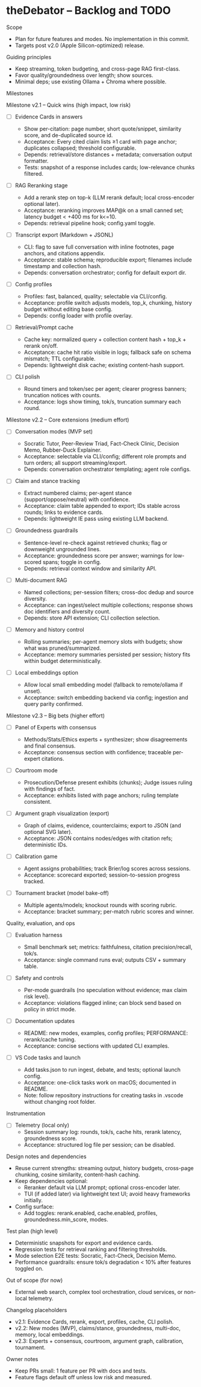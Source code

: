 # theDebator – Backlog and TODO

Scope

- Plan for future features and modes. No implementation in this commit.
- Targets post v2.0 (Apple Silicon-optimized) release.

Guiding principles

- Keep streaming, token budgeting, and cross-page RAG first-class.
- Favor quality/groundedness over length; show sources.
- Minimal deps; use existing Ollama + Chroma where possible.

Milestones

Milestone v2.1 – Quick wins (high impact, low risk)

- [ ] Evidence Cards in answers
  - Show per-citation: page number, short quote/snippet, similarity score, and de-duplicated source id.
  - Acceptance: Every cited claim lists ≥1 card with page anchor; duplicates collapsed; threshold configurable.
  - Depends: retrieval/store distances + metadata; conversation output formatter.
  - Tests: snapshot of a response includes cards; low-relevance chunks filtered.

- [ ] RAG Reranking stage
  - Add a rerank step on top-k (LLM rerank default; local cross-encoder optional later).
  - Acceptance: reranking improves MAP@k on a small canned set; latency budget < +400 ms for k<=10.
  - Depends: retrieval pipeline hook; config.yaml toggle.

- [ ] Transcript export (Markdown + JSONL)
  - CLI: flag to save full conversation with inline footnotes, page anchors, and citations appendix.
  - Acceptance: stable schema; reproducible export; filenames include timestamp and collection hash.
  - Depends: conversation orchestrator; config for default export dir.

- [ ] Config profiles
  - Profiles: fast, balanced, quality; selectable via CLI/config.
  - Acceptance: profile switch adjusts models, top_k, chunking, history budget without editing base config.
  - Depends: config loader with profile overlay.

- [ ] Retrieval/Prompt cache
  - Cache key: normalized query + collection content hash + top_k + rerank on/off.
  - Acceptance: cache hit ratio visible in logs; fallback safe on schema mismatch; TTL configurable.
  - Depends: lightweight disk cache; existing content-hash support.

- [ ] CLI polish
  - Round timers and token/sec per agent; clearer progress banners; truncation notices with counts.
  - Acceptance: logs show timing, tok/s, truncation summary each round.

Milestone v2.2 – Core extensions (medium effort)

- [ ] Conversation modes (MVP set)
  - Socratic Tutor, Peer-Review Triad, Fact-Check Clinic, Decision Memo, Rubber-Duck Explainer.
  - Acceptance: selectable via CLI/config; different role prompts and turn orders; all support streaming/export.
  - Depends: conversation orchestrator templating; agent role configs.

- [ ] Claim and stance tracking
  - Extract numbered claims; per-agent stance (support/oppose/neutral) with confidence.
  - Acceptance: claim table appended to export; IDs stable across rounds; links to evidence cards.
  - Depends: lightweight IE pass using existing LLM backend.

- [ ] Groundedness guardrails
  - Sentence-level re-check against retrieved chunks; flag or downweight ungrounded lines.
  - Acceptance: groundedness score per answer; warnings for low-scored spans; toggle in config.
  - Depends: retrieval context window and similarity API.

- [ ] Multi-document RAG
  - Named collections; per-session filters; cross-doc dedup and source diversity.
  - Acceptance: can ingest/select multiple collections; response shows doc identifiers and diversity count.
  - Depends: store API extension; CLI collection selection.

- [ ] Memory and history control
  - Rolling summaries; per-agent memory slots with budgets; show what was pruned/summarized.
  - Acceptance: memory summaries persisted per session; history fits within budget deterministically.

- [ ] Local embeddings option
  - Allow local small embedding model (fallback to remote/ollama if unset).
  - Acceptance: switch embedding backend via config; ingestion and query parity confirmed.

Milestone v2.3 – Big bets (higher effort)

- [ ] Panel of Experts with consensus
  - Methods/Stats/Ethics experts + synthesizer; show disagreements and final consensus.
  - Acceptance: consensus section with confidence; traceable per-expert citations.

- [ ] Courtroom mode
  - Prosecution/Defense present exhibits (chunks); Judge issues ruling with findings of fact.
  - Acceptance: exhibits listed with page anchors; ruling template consistent.

- [ ] Argument graph visualization (export)
  - Graph of claims, evidence, counterclaims; export to JSON (and optional SVG later).
  - Acceptance: JSON contains nodes/edges with citation refs; deterministic IDs.

- [ ] Calibration game
  - Agent assigns probabilities; track Brier/log scores across sessions.
  - Acceptance: scorecard exported; session-to-session progress tracked.

- [ ] Tournament bracket (model bake-off)
  - Multiple agents/models; knockout rounds with scoring rubric.
  - Acceptance: bracket summary; per-match rubric scores and winner.

Quality, evaluation, and ops

- [ ] Evaluation harness
  - Small benchmark set; metrics: faithfulness, citation precision/recall, tok/s.
  - Acceptance: single command runs eval; outputs CSV + summary table.

- [ ] Safety and controls
  - Per-mode guardrails (no speculation without evidence; max claim risk level).
  - Acceptance: violations flagged inline; can block send based on policy in strict mode.

- [ ] Documentation updates
  - README: new modes, examples, config profiles; PERFORMANCE: rerank/cache tuning.
  - Acceptance: concise sections with updated CLI examples.

- [ ] VS Code tasks and launch
  - Add tasks.json to run ingest, debate, and tests; optional launch config.
  - Acceptance: one-click tasks work on macOS; documented in README.
  - Note: follow repository instructions for creating tasks in .vscode without changing root folder.

Instrumentation

- [ ] Telemetry (local only)
  - Session summary log: rounds, tok/s, cache hits, rerank latency, groundedness score.
  - Acceptance: structured log file per session; can be disabled.

Design notes and dependencies

- Reuse current strengths: streaming output, history budgets, cross-page chunking, cosine similarity, content-hash caching.
- Keep dependencies optional:
  - Reranker default via LLM prompt; optional cross-encoder later.
  - TUI (if added later) via lightweight text UI; avoid heavy frameworks initially.
- Config surface:
  - Add toggles: rerank.enabled, cache.enabled, profiles, groundedness.min_score, modes.

Test plan (high level)

- Deterministic snapshots for export and evidence cards.
- Regression tests for retrieval ranking and filtering thresholds.
- Mode selection E2E tests: Socratic, Fact-Check, Decision Memo.
- Performance guardrails: ensure tok/s degradation < 10% after features toggled on.

Out of scope (for now)

- External web search, complex tool orchestration, cloud services, or non-local telemetry.

Changelog placeholders

- v2.1: Evidence Cards, rerank, export, profiles, cache, CLI polish.
- v2.2: New modes (MVP), claims/stance, groundedness, multi-doc, memory, local embeddings.
- v2.3: Experts + consensus, courtroom, argument graph, calibration, tournament.

Owner notes

- Keep PRs small: 1 feature per PR with docs and tests.
- Feature flags default off unless low risk and measured.
